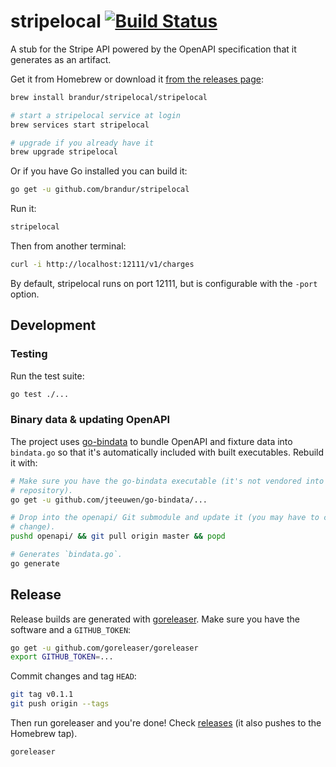 # stripelocal [![Build Status](https://travis-ci.org/brandur/stripelocal.svg?branch=master)](https://travis-ci.org/brandur/stripelocal)

A stub for the Stripe API powered by the OpenAPI specification that it
generates as an artifact.

Get it from Homebrew or download it [from the releases page][releases]:

``` sh
brew install brandur/stripelocal/stripelocal

# start a stripelocal service at login
brew services start stripelocal

# upgrade if you already have it
brew upgrade stripelocal
```

Or if you have Go installed you can build it:

``` sh
go get -u github.com/brandur/stripelocal
```

Run it:

``` sh
stripelocal
```

Then from another terminal:

``` sh
curl -i http://localhost:12111/v1/charges
```

By default, stripelocal runs on port 12111, but is configurable with the
`-port` option.

## Development

### Testing

Run the test suite:

``` sh
go test ./...
```

### Binary data & updating OpenAPI

The project uses [go-bindata] to bundle OpenAPI and fixture data into
`bindata.go` so that it's automatically included with built executables.
Rebuild it with:

``` sh
# Make sure you have the go-bindata executable (it's not vendored into this
# repository).
go get -u github.com/jteeuwen/go-bindata/...

# Drop into the openapi/ Git submodule and update it (you may have to commit a
# change).
pushd openapi/ && git pull origin master && popd

# Generates `bindata.go`.
go generate
```

## Release

Release builds are generated with [goreleaser]. Make sure you have the software
and a `GITHUB_TOKEN`:

``` sh
go get -u github.com/goreleaser/goreleaser
export GITHUB_TOKEN=...
```

Commit changes and tag `HEAD`:

``` sh
git tag v0.1.1
git push origin --tags
```

Then run goreleaser and you're done! Check [releases] (it also pushes to the
Homebrew tap).

``` sh
goreleaser
```

[go-bindata]: https://github.com/jteeuwen/go-bindata
[goreleaser]: https://github.com/goreleaser/goreleaser
[releases]: https://github.com/brandur/stripelocal/releases

<!--
# vim: set tw=79:
-->
